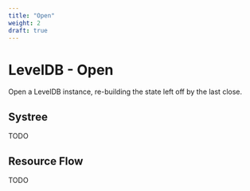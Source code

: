 ```yaml
---
title: "Open"
weight: 2
draft: true
---
```


# LevelDB - Open

Open a LevelDB instance, re-building the state left off by the last close.

## Systree

TODO

## Resource Flow

TODO
